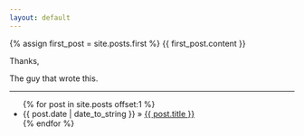 ```yaml
---
layout: default
---
```

{% assign first_post = site.posts.first %} 
{{ first_post.content }}

<div class="signature">
  <p>
    Thanks,
  </p>
  <p>
    The guy that wrote this.
  </p>
</div>
<hr />
<ul class="posts">
{% for post in site.posts offset:1 %}
  <li>{{ post.date | date_to_string }} &raquo; <a href="{{ post.url }}">{{ post.title }}</a></li>
{% endfor %}
</ul>